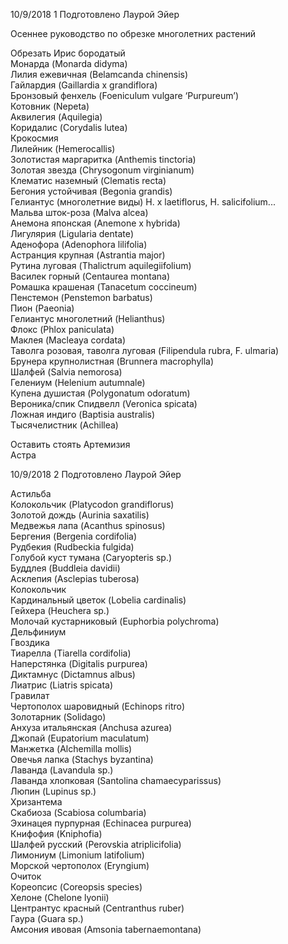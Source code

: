 10/9/2018 1 Подготовлено Лаурой Эйер

Осеннее руководство по обрезке многолетних растений

Обрезать
Ирис бородатый  
Монарда (Monarda didyma)  
Лилия ежевичная (Belamcanda chinensis)  
Гайлардия (Gaillardia x grandiflora)  
Бронзовый фенхель (Foeniculum vulgare ‘Purpureum’)  
Котовник (Nepeta)  
Аквилегия (Aquilegia)  
Коридалис (Corydalis lutea)  
Крокосмия  
Лилейник (Hemerocallis)  
Золотистая маргаритка (Anthemis tinctoria)  
Золотая звезда (Chrysogonum virginianum)  
Клематис наземный (Clematis recta)  
Бегония устойчивая (Begonia grandis)  
Гелиантус (многолетние виды) H. x laetiflorus, H. salicifolium...  
Мальва шток-роза (Malva alcea)  
Анемона японская (Anemone x hybrida)  
Лигулярия (Ligularia dentate)  
Аденофора (Adenophora lilifolia)  
Астранция крупная (Astrantia major)  
Рутина луговая (Thalictrum aquilegiifolium)  
Василек горный (Centaurea montana)  
Ромашка крашеная (Tanacetum coccineum)  
Пенстемон (Penstemon barbatus)  
Пион (Paeonia)  
Гелиантус многолетний (Helianthus)  
Флокс (Phlox paniculata)  
Маклея (Macleaya cordata)  
Таволга розовая, таволга луговая (Filipendula rubra, F. ulmaria)  
Брунера крупнолистная (Brunnera macrophylla)  
Шалфей (Salvia nemorosa)  
Гелениум (Helenium autumnale)  
Купена душистая (Polygonatum odoratum)  
Вероника/спик Спидвелл (Veronica spicata)  
Ложная индиго (Baptisia australis)  
Тысячелистник (Achillea)

Оставить стоять
Артемизия  
Астра  

10/9/2018 2 Подготовлено Лаурой Эйер

Астильба  
Колокольчик (Platycodon grandiflorus)  
Золотой дождь (Aurinia saxatilis)  
Медвежья лапа (Acanthus spinosus)  
Бергения (Bergenia cordifolia)  
Рудбекия (Rudbeckia fulgida)  
Голубой куст тумана (Caryopteris sp.)  
Буддлея (Buddleia davidii)  
Асклепия (Asclepias tuberosa)  
Колокольчик  
Кардинальный цветок (Lobelia cardinalis)  
Гейхера (Heuchera sp.)  
Молочай кустарниковый (Euphorbia polychroma)  
Дельфиниум  
Гвоздика  
Тиарелла (Tiarella cordifolia)  
Наперстянка (Digitalis purpurea)  
Диктамнус (Dictamnus albus)  
Лиатрис (Liatris spicata)  
Гравилат  
Чертополох шаровидный (Echinops ritro)  
Золотарник (Solidago)  
Анхуза итальянская (Anchusa azurea)  
Джопай (Eupatorium maculatum)  
Манжетка (Alchemilla mollis)  
Овечья лапка (Stachys byzantina)  
Лаванда (Lavandula sp.)  
Лаванда хлопковая (Santolina chamaecyparissus)  
Люпин (Lupinus sp.)  
Хризантема  
Скабиоза (Scabiosa columbaria)  
Эхинацея пурпурная (Echinacea purpurea)  
Книфофия (Kniphofia)  
Шалфей русский (Perovskia atriplicifolia)  
Лимониум (Limonium latifolium)  
Морской чертополох (Eryngium)  
Очиток  
Кореопсис (Coreopsis species)  
Хелоне (Chelone lyonii)  
Центрантус красный (Centranthus ruber)  
Гаура (Guara sp.)  
Амсония ивовая (Amsonia tabernaemontana)
